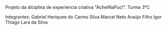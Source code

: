 Projeto da diciplina de experiencia criativa "AcheiNaPuc!". Turma 3°C 

Integrantes:
Gabriel Heriquee do Carmo Silva
Marcel Neto Araújo Filho
Igor Thiago Lara da Silva
